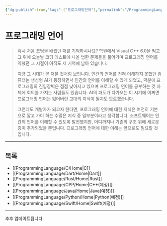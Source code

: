```yaml
---
{"dg-publish":true,"tags":["프로그래밍언어"],"permalink":"/ProgrammingLanguage/Home/","dgPassFrontmatter":true,"created":"2024-08-01T01:32:10.000+09:00","updated":"2024-08-01T01:32:10.000+09:00"}
---
```




# 프로그래밍 언어

> 혹시 처음 코딩을 배웠던 때를 기억하시나요? 학원에서 Visual C++ 6.0을 켜고 그 위에 오늘날 코딩 테스트에 나올 법한 문제들을 풀어가며 프로그래밍 언어를 익혔던 그 시절이 아직도 제 기억에 남아 있습니다.
>
> 지금 그 시대가 곧 저물 것처럼 보입니다. 인간의 언어를 전혀 이해하지 못했던 컴퓨터는 생성형 AI가 등장하면서 인간의 언어를 이해할 수 있게 되었고, 덕분에 프로그래밍의 진입장벽은 점점 낮아지고 있으며 프로그래밍 언어를 공부하는 것 자체에 회의를 가지는 사람들도 있습니다. AI의 파도가 다가오는 이 시기에 어쩌면 프로그래밍 언어는 잃어버린 고대의 지식이 될지도 모르겠습니다.
>
> 그런데도 개발자가 되고자 한다면, 프로그래밍 언어에 대한 지식은 여전히 기본으로 깔고 가야 하는 수많은 지식 중 일부분이라고 생각합니다. 소프트웨어는 인간의 언어를 이해할 수 있도록 발전했지만, 어디까지나 기존의 구조 위에 새로운 층이 추가되었을 뿐입니다. 프로그래밍 언어에 대한 이해는 앞으로도 필요할 것입니다.

---

## 목록

+ [[ProgrammingLanguage/C/Home\|C]]
+ [[ProgrammingLanguage/Dart/Home\|Dart]]
+ [[ProgrammingLanguage/Rust/Home\|Rust]]
+ [[ProgrammingLanguage/CPP/Home\|C++(예정)]]
+ [[ProgrammingLanguage/Java/Home\|Java(예정)]]
+ [[ProgrammingLanguage/Python/Home\|Python(예정)]]
+ [[ProgrammingLanguage/Swift/Home\|Swift(예정)]]

---

추후 업데이트됩니다.